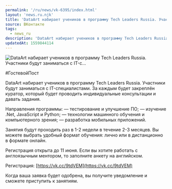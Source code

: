 ```yaml
---
permalink: '/ru/news/vk-6395/index.html'
layout: 'news.ru.njk'
title: 'DataArt набирает учеников в программу Tech Leaders Russia. Участники будут заниматься с IT-с'
source: ВКонтакте
tags:
  - news_ru
description: 'DataArt набирает учеников в программу Tech Leaders Russia. Участники будут заниматься с IT-с…'
updatedAt: 1559844114
---
```

![DataArt набирает учеников в программу Tech Leaders Russia. Участники будут заниматься с IT-с…](https://sun9-53.userapi.com/impf/c855432/v855432238/5d748/tnwltOttYOw.jpg?size=1280x853&quality=96&proxy=1&sign=4283c23fe6d7edfd8ba0091f49d881a5&c_uniq_tag=eKpc-FzNZlBHNOgUw4kEQF6h-V9FH0Vz3TcuUmqA-cI&type=album)

#ГостевойПост

DataArt набирает учеников в программу Tech Leaders Russia. Участники будут заниматься с IT-специалистами. За каждым будет закреплён куратор, который будет проводить индивидуальные консультации и давать задания.

Направления программы:
— тестирование и улучшение ПО;
— изучение .Net, JavaScript и Python;
— технологии машинного обучения и компьютерного зрения;
— разработка мобильных приложений.

Занятия будут проходить раз в 1-2 недели в течение 2-3 месяцев. Вы можете выбрать удобный формат обучения: лично или в дистанционно в формате онлайн.

Регистрация открыта до 11 июня. Если вы хотите работать с англоязычным ментором, то заполните анкету на английском.

Регистрация: [https://vk.cc/9tdVEM](https://vk.cc/9tdVEM)

Когда ваша заявка будет одобрена, вы получите уведомление и сможете приступить к занятиям.
